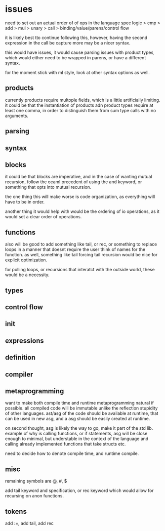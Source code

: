# issues

need to set out an actual order of of ops in the language spec
logic > cmp > add > mul > unary > call > binding/value/parens/control flow

it is likely best tto continue following this, however,
having the second expression in the call be capture more may be a nicer syntax.

this would have issues, it would cause parsing issues with product types,
which would either need to be wrapped in parens, or have a different syntax.

for the moment stick with ml style, look at other syntax options as well.

## products

currently products require multople fields, which is a little artificially limiting.
it could be that the instantiation of products adn product types require at least one comma,
in order to distinguish them from sum type calls with no arguments.

## parsing

## syntax 

## blocks

it could be that blocks are imperative, and in the case of wanting mutual recursion,
follow the ocaml precedent of using the and keyword, or something that opts into mutual recursion.

the one thing this will make worse is code organization, as everything will have to be in order.

another thing it would help with would be the ordering of io operations, as it would set a clear order of operations.

## functions

also will be good to add something like tail, or rec, or something to replace loops in a manner that doesnt require the user think of names for the function.
as well, something like tail forcing tail recursion would be nice for explicit optimization.

for polling loops, or recursions that interatct with the outside world, these would be a necessity.

## types

## control flow

## init

## expressions

## definition

## compiler

## metaprogramming

want to make both compile time and runtime metaprogramming natural if possible. 
all compiled code will be immutable unlike the reflection stupidity of other languages.
ast/asg of the code should be available at runtime, that can be used in new asg,
and a asg should be easily created at runtime.

on second thought, asg is likely the way to go, make it part of the std lib.
example of why is calling functions, or if statements, asg will be close enough to minimal,
but understable in the context of the language and calling already implemented functions that take structs etc.


need to decide how to denote compile time, and runtime compile.


## misc

remaining symbols are @, #, $ 


add tail keyword and specification, or rec keyword which would allow for recursing on anon functions.

## tokens

add :=, add tail, add rec 
